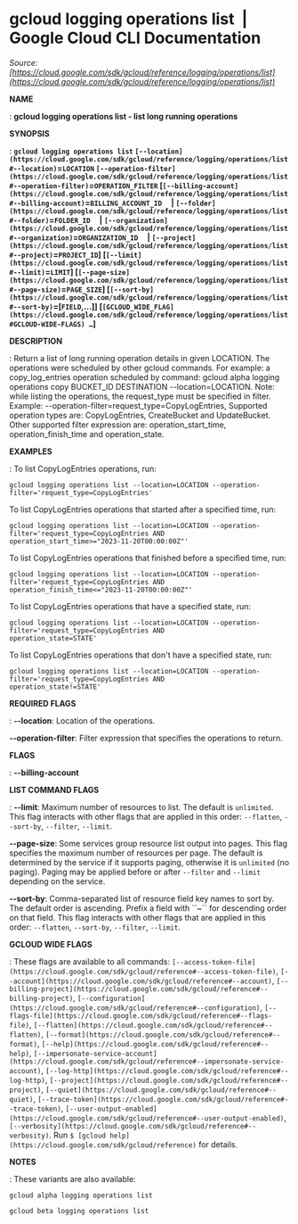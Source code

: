 # gcloud logging operations list  |  Google Cloud CLI Documentation

*Source: [https://cloud.google.com/sdk/gcloud/reference/logging/operations/list](https://cloud.google.com/sdk/gcloud/reference/logging/operations/list)*

**NAME**

: **gcloud logging operations list - list long running operations**

**SYNOPSIS**

: **`gcloud logging operations list` `[--location](https://cloud.google.com/sdk/gcloud/reference/logging/operations/list#--location)`=`LOCATION` `[--operation-filter](https://cloud.google.com/sdk/gcloud/reference/logging/operations/list#--operation-filter)`=`OPERATION_FILTER` [`[--billing-account](https://cloud.google.com/sdk/gcloud/reference/logging/operations/list#--billing-account)`=`BILLING_ACCOUNT_ID`     | `[--folder](https://cloud.google.com/sdk/gcloud/reference/logging/operations/list#--folder)`=`FOLDER_ID`     | `[--organization](https://cloud.google.com/sdk/gcloud/reference/logging/operations/list#--organization)`=`ORGANIZATION_ID`     | `[--project](https://cloud.google.com/sdk/gcloud/reference/logging/operations/list#--project)`=`PROJECT_ID`] [`[--limit](https://cloud.google.com/sdk/gcloud/reference/logging/operations/list#--limit)`=`LIMIT`] [`[--page-size](https://cloud.google.com/sdk/gcloud/reference/logging/operations/list#--page-size)`=`PAGE_SIZE`] [`[--sort-by](https://cloud.google.com/sdk/gcloud/reference/logging/operations/list#--sort-by)`=[`FIELD`,…]] [`[GCLOUD_WIDE_FLAG](https://cloud.google.com/sdk/gcloud/reference/logging/operations/list#GCLOUD-WIDE-FLAGS) …`]**

**DESCRIPTION**

: Return a list of long running operation details in given LOCATION. The
operations were scheduled by other gcloud commands. For example: a
copy_log_entries operation scheduled by command: gcloud alpha logging operations
copy BUCKET_ID DESTINATION --location=LOCATION. Note: while listing the
operations, the request_type must be specified in filter. Example:
--operation-filter=request_type=CopyLogEntries, Supported operation types are:
CopyLogEntries, CreateBucket and UpdateBucket. Other supported filter expression
are: operation_start_time, operation_finish_time and operation_state.

**EXAMPLES**

: To list CopyLogEntries operations, run:

```
gcloud logging operations list --location=LOCATION --operation-filter='request_type=CopyLogEntries'
```

To list CopyLogEntries operations that started after a specified time, run:

```
gcloud logging operations list --location=LOCATION --operation-filter='request_type=CopyLogEntries AND
operation_start_time>="2023-11-20T00:00:00Z"'
```

To list CopyLogEntries operations that finished before a specified time, run:

```
gcloud logging operations list --location=LOCATION --operation-filter='request_type=CopyLogEntries AND
operation_finish_time<="2023-11-20T00:00:00Z"'
```

To list CopyLogEntries operations that have a specified state, run:

```
gcloud logging operations list --location=LOCATION --operation-filter='request_type=CopyLogEntries AND
operation_state=STATE'
```

To list CopyLogEntries operations that don't have a specified state, run:

```
gcloud logging operations list --location=LOCATION --operation-filter='request_type=CopyLogEntries AND
operation_state!=STATE'
```

**REQUIRED FLAGS**

: **--location**:
Location of the operations.

**--operation-filter**:
Filter expression that specifies the operations to return.

**FLAGS**

: **--billing-account**

**LIST COMMAND FLAGS**

: **--limit**:
Maximum number of resources to list. The default is `unlimited`. This
flag interacts with other flags that are applied in this order:
`--flatten`, `--sort-by`, `--filter`,
`--limit`.

**--page-size**:
Some services group resource list output into pages. This flag specifies the
maximum number of resources per page. The default is determined by the service
if it supports paging, otherwise it is `unlimited` (no paging).
Paging may be applied before or after `--filter` and
`--limit` depending on the service.

**--sort-by**:
Comma-separated list of resource field key names to sort by. The default order
is ascending. Prefix a field with ``~´´ for descending order on that
field. This flag interacts with other flags that are applied in this order:
`--flatten`, `--sort-by`, `--filter`,
`--limit`.

**GCLOUD WIDE FLAGS**

: These flags are available to all commands: `[--access-token-file](https://cloud.google.com/sdk/gcloud/reference#--access-token-file)`,
`[--account](https://cloud.google.com/sdk/gcloud/reference#--account)`, `[--billing-project](https://cloud.google.com/sdk/gcloud/reference#--billing-project)`,
`[--configuration](https://cloud.google.com/sdk/gcloud/reference#--configuration)`,
`[--flags-file](https://cloud.google.com/sdk/gcloud/reference#--flags-file)`,
`[--flatten](https://cloud.google.com/sdk/gcloud/reference#--flatten)`, `[--format](https://cloud.google.com/sdk/gcloud/reference#--format)`, `[--help](https://cloud.google.com/sdk/gcloud/reference#--help)`, `[--impersonate-service-account](https://cloud.google.com/sdk/gcloud/reference#--impersonate-service-account)`,
`[--log-http](https://cloud.google.com/sdk/gcloud/reference#--log-http)`,
`[--project](https://cloud.google.com/sdk/gcloud/reference#--project)`, `[--quiet](https://cloud.google.com/sdk/gcloud/reference#--quiet)`, `[--trace-token](https://cloud.google.com/sdk/gcloud/reference#--trace-token)`, `[--user-output-enabled](https://cloud.google.com/sdk/gcloud/reference#--user-output-enabled)`,
`[--verbosity](https://cloud.google.com/sdk/gcloud/reference#--verbosity)`.
Run `$ [gcloud help](https://cloud.google.com/sdk/gcloud/reference)` for details.

**NOTES**

: These variants are also available:

```
gcloud alpha logging operations list
```

```
gcloud beta logging operations list
```
